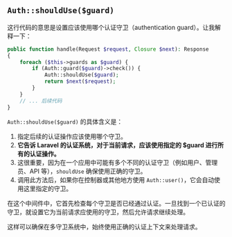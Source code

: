 
## `Auth::shouldUse($guard)`

这行代码的意思是设置应该使用哪个认证守卫（authentication guard）。让我解释一下：

```php
public function handle(Request $request, Closure $next): Response
{
    foreach ($this->guards as $guard) {
        if (Auth::guard($guard)->check()) {
            Auth::shouldUse($guard);
            return $next($request);
        }
    }
    // ... 后续代码
}
```
`Auth::shouldUse($guard)` 的具体含义是：
1. 指定后续的认证操作应该使用哪个守卫。
2. **它告诉 Laravel 的认证系统，对于当前请求，应该使用指定的 $guard 进行所有的认证操作。**
3. 这很重要，因为在一个应用中可能有多个不同的认证守卫（例如用户、管理员、API 等），`shouldUse` 确保使用正确的守卫。
4. 调用此方法后，如果你在控制器或其他地方使用 `Auth::user()`，它会自动使用这里指定的守卫。

在这个中间件中，它首先检查每个守卫是否已经通过认证。一旦找到一个已认证的守卫，就设置它为当前请求应使用的守卫，然后允许请求继续处理。

这样可以确保在多守卫系统中，始终使用正确的认证上下文来处理请求。